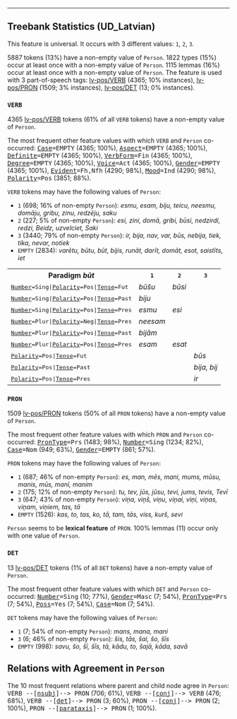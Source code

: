

--------------------------------------------------------------------------------

## Treebank Statistics (UD_Latvian)

This feature is universal.
It occurs with 3 different values: `1`, `2`, `3`.

5887 tokens (13%) have a non-empty value of `Person`.
1822 types (15%) occur at least once with a non-empty value of `Person`.
1115 lemmas (16%) occur at least once with a non-empty value of `Person`.
The feature is used with 3 part-of-speech tags: [lv-pos/VERB]() (4365; 10% instances), [lv-pos/PRON]() (1509; 3% instances), [lv-pos/DET]() (13; 0% instances).

### `VERB`

4365 [lv-pos/VERB]() tokens (61% of all `VERB` tokens) have a non-empty value of `Person`.

The most frequent other feature values with which `VERB` and `Person` co-occurred: <tt><a href="Case.html">Case</a>=EMPTY</tt> (4365; 100%), <tt><a href="Aspect.html">Aspect</a>=EMPTY</tt> (4365; 100%), <tt><a href="Definite.html">Definite</a>=EMPTY</tt> (4365; 100%), <tt><a href="VerbForm.html">VerbForm</a>=Fin</tt> (4365; 100%), <tt><a href="Degree.html">Degree</a>=EMPTY</tt> (4365; 100%), <tt><a href="Voice.html">Voice</a>=Act</tt> (4365; 100%), <tt><a href="Gender.html">Gender</a>=EMPTY</tt> (4365; 100%), <tt><a href="Evident.html">Evident</a>=Fh,Nfh</tt> (4290; 98%), <tt><a href="Mood.html">Mood</a>=Ind</tt> (4290; 98%), <tt><a href="Polarity.html">Polarity</a>=Pos</tt> (3851; 88%).

`VERB` tokens may have the following values of `Person`:

* `1` (698; 16% of non-empty `Person`): <em>esmu, esam, biju, teicu, neesmu, domāju, gribu, zinu, redzēju, saku</em>
* `2` (227; 5% of non-empty `Person`): <em>esi, zini, domā, gribi, būsi, nedzirdi, redzi, Beidz, uzvelciet, Saki</em>
* `3` (3440; 79% of non-empty `Person`): <em>ir, bija, nav, var, būs, nebija, tiek, tika, nevar, notiek</em>
* `EMPTY` (2834): <em>varētu, būtu, būt, bijis, runāt, darīt, domāt, esot, saistīts, iet</em>

<table>
  <tr><th>Paradigm <i>būt</i></th><th><tt>1</tt></th><th><tt>2</tt></th><th><tt>3</tt></th></tr>
  <tr><td><tt><a href="Number.html">Number</a>=Sing|<a href="Polarity.html">Polarity</a>=Pos|<a href="Tense.html">Tense</a>=Fut</tt></td><td><em>būšu</em></td><td><em>būsi</em></td><td></td></tr>
  <tr><td><tt><a href="Number.html">Number</a>=Sing|<a href="Polarity.html">Polarity</a>=Pos|<a href="Tense.html">Tense</a>=Past</tt></td><td><em>biju</em></td><td></td><td></td></tr>
  <tr><td><tt><a href="Number.html">Number</a>=Sing|<a href="Polarity.html">Polarity</a>=Pos|<a href="Tense.html">Tense</a>=Pres</tt></td><td><em>esmu</em></td><td><em>esi</em></td><td></td></tr>
  <tr><td><tt><a href="Number.html">Number</a>=Plur|<a href="Polarity.html">Polarity</a>=Neg|<a href="Tense.html">Tense</a>=Pres</tt></td><td><em>neesam</em></td><td></td><td></td></tr>
  <tr><td><tt><a href="Number.html">Number</a>=Plur|<a href="Polarity.html">Polarity</a>=Pos|<a href="Tense.html">Tense</a>=Past</tt></td><td><em>bijām</em></td><td></td><td></td></tr>
  <tr><td><tt><a href="Number.html">Number</a>=Plur|<a href="Polarity.html">Polarity</a>=Pos|<a href="Tense.html">Tense</a>=Pres</tt></td><td><em>esam</em></td><td><em>esat</em></td><td></td></tr>
  <tr><td><tt><a href="Polarity.html">Polarity</a>=Pos|<a href="Tense.html">Tense</a>=Fut</tt></td><td></td><td></td><td><em>būs</em></td></tr>
  <tr><td><tt><a href="Polarity.html">Polarity</a>=Pos|<a href="Tense.html">Tense</a>=Past</tt></td><td></td><td></td><td><em>bija, bij</em></td></tr>
  <tr><td><tt><a href="Polarity.html">Polarity</a>=Pos|<a href="Tense.html">Tense</a>=Pres</tt></td><td></td><td></td><td><em>ir</em></td></tr>
</table>

### `PRON`

1509 [lv-pos/PRON]() tokens (50% of all `PRON` tokens) have a non-empty value of `Person`.

The most frequent other feature values with which `PRON` and `Person` co-occurred: <tt><a href="PronType.html">PronType</a>=Prs</tt> (1483; 98%), <tt><a href="Number.html">Number</a>=Sing</tt> (1234; 82%), <tt><a href="Case.html">Case</a>=Nom</tt> (949; 63%), <tt><a href="Gender.html">Gender</a>=EMPTY</tt> (861; 57%).

`PRON` tokens may have the following values of `Person`:

* `1` (687; 46% of non-empty `Person`): <em>es, man, mēs, mani, mums, mūsu, manis, mūs, manī, manim</em>
* `2` (175; 12% of non-empty `Person`): <em>tu, tev, jūs, jūsu, tevi, jums, tevis, Tevī</em>
* `3` (647; 43% of non-empty `Person`): <em>viņa, viņš, viņu, viņai, viņi, viņas, viņam, viņiem, tas, tā</em>
* `EMPTY` (1526): <em>kas, to, tas, ko, tā, tam, tās, viss, kurš, sevi</em>

`Person` seems to be **lexical feature** of `PRON`. 100% lemmas (11) occur only with one value of `Person`.

### `DET`

13 [lv-pos/DET]() tokens (1% of all `DET` tokens) have a non-empty value of `Person`.

The most frequent other feature values with which `DET` and `Person` co-occurred: <tt><a href="Number.html">Number</a>=Sing</tt> (10; 77%), <tt><a href="Gender.html">Gender</a>=Masc</tt> (7; 54%), <tt><a href="PronType.html">PronType</a>=Prs</tt> (7; 54%), <tt><a href="Poss.html">Poss</a>=Yes</tt> (7; 54%), <tt><a href="Case.html">Case</a>=Nom</tt> (7; 54%).

`DET` tokens may have the following values of `Person`:

* `1` (7; 54% of non-empty `Person`): <em>mans, mana, mani</em>
* `3` (6; 46% of non-empty `Person`): <em>šis, tās, šai, šo, šīs</em>
* `EMPTY` (998): <em>savu, šo, šī, šīs, tā, kādu, to, šajā, kāda, savā</em>

## Relations with Agreement in `Person`

The 10 most frequent relations where parent and child node agree in `Person`:
<tt>VERB --[<a href="../dep/nsubj.html">nsubj</a>]--> PRON</tt> (706; 61%),
<tt>VERB --[<a href="../dep/conj.html">conj</a>]--> VERB</tt> (476; 68%),
<tt>VERB --[<a href="../dep/det.html">det</a>]--> PRON</tt> (3; 60%),
<tt>PRON --[<a href="../dep/conj.html">conj</a>]--> PRON</tt> (2; 100%),
<tt>PRON --[<a href="../dep/parataxis.html">parataxis</a>]--> PRON</tt> (1; 100%).

